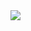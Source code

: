 <img src="https://github.com/jwnace/jwnace/assets/3495660/1a739751-33b8-4e11-b227-e843da89a6f6">

<!--
### Hi there 👋

**jwnace/jwnace** is a ✨ _special_ ✨ repository because its `README.md` (this file) appears on your GitHub profile.

Here are some ideas to get you started:

- 🔭 I’m currently working on ...
- 🌱 I’m currently learning ...
- 👯 I’m looking to collaborate on ...
- 🤔 I’m looking for help with ...
- 💬 Ask me about ...
- 📫 How to reach me: ...
- 😄 Pronouns: ...
- ⚡ Fun fact: ...
-->
